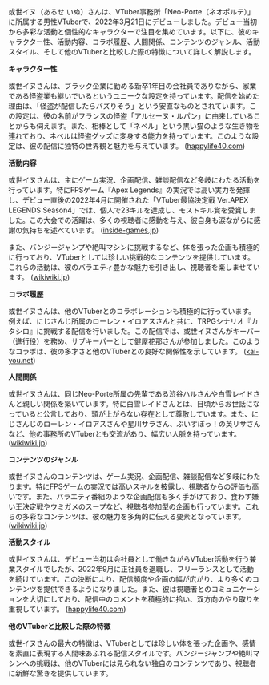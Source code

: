 或世イヌ（あるせ いぬ）さんは、VTuber事務所「Neo-Porte（ネオポルテ）」に所属する男性VTuberで、2022年3月21日にデビューしました。デビュー当初から多彩な活動と個性的なキャラクターで注目を集めています。以下に、彼のキャラクター性、活動内容、コラボ履歴、人間関係、コンテンツのジャンル、活動スタイル、そして他のVTuberと比較した際の特徴について詳しく解説します。

**キャラクター性**

或世イヌさんは、ブラック企業に勤める新卒1年目の会社員でありながら、家業である怪盗業も継いでいるというユニークな設定を持っています。配信を始めた理由は、「怪盗が配信したらバズりそう」という安直なものとされています。この設定は、彼の名前がフランスの怪盗「アルセーヌ・ルパン」に由来していることからも伺えます。また、相棒として「ネベル」という黒い猫のような生き物を連れており、ネベルは怪盗グッズに変身する能力を持っています。このような設定は、彼の配信に独特の世界観と魅力を与えています。 ([happylife40.com](https://www.happylife40.com/aruseinu-vtuber-profiel/?utm_source=openai))

**活動内容**

或世イヌさんは、主にゲーム実況、企画配信、雑談配信など多岐にわたる活動を行っています。特にFPSゲーム『Apex Legends』の実況では高い実力を発揮し、デビュー直後の2022年4月に開催された「VTuber最協決定戦 Ver.APEX LEGENDS Season4」では、個人で23キルを達成し、モストキル賞を受賞しました。この大会での活躍は、多くの視聴者に感動を与え、彼自身も涙ながらに感謝の気持ちを述べています。 ([inside-games.jp](https://www.inside-games.jp/article/2022/04/23/137850.html?utm_source=openai))

また、バンジージャンプや絶叫マシンに挑戦するなど、体を張った企画も積極的に行っており、VTuberとしては珍しい挑戦的なコンテンツを提供しています。これらの活動は、彼のバラエティ豊かな魅力を引き出し、視聴者を楽しませています。 ([wikiwiki.jp](https://wikiwiki.jp/neo-porte/%E6%88%96%E4%B8%96%E3%82%A4%E3%83%8C?utm_source=openai))

**コラボ履歴**

或世イヌさんは、他のVTuberとのコラボレーションも積極的に行っています。例えば、にじさんじ所属のローレン・イロアスさんと共に、TRPGシナリオ『カタシロ』に挑戦する配信を行いました。この配信では、或世イヌさんがキーパー（進行役）を務め、サブキーパーとして健屋花那さんが参加しました。このようなコラボは、彼の多才さと他のVTuberとの良好な関係性を示しています。 ([kai-you.net](https://kai-you.net/article/88305?utm_source=openai))

**人間関係**

或世イヌさんは、同じNeo-Porte所属の先輩である渋谷ハルさんや白雪レイドさんと親しい関係を築いています。特に白雪レイドさんとは、日頃からお世話になっていると公言しており、頭が上がらない存在として尊敬しています。また、にじさんじのローレン・イロアスさんや星川サラさん、ぶいすぽっ！の英リサさんなど、他の事務所のVTuberとも交流があり、幅広い人脈を持っています。 ([wikiwiki.jp](https://wikiwiki.jp/neo-porte/%E6%88%96%E4%B8%96%E3%82%A4%E3%83%8C?utm_source=openai))

**コンテンツのジャンル**

或世イヌさんのコンテンツは、ゲーム実況、企画配信、雑談配信など多岐にわたります。特にFPSゲームの実況では高いスキルを披露し、視聴者からの評価も高いです。また、バラエティ番組のような企画配信も多く手がけており、食わず嫌い王決定戦やウミガメのスープなど、視聴者参加型の企画も行っています。これらの多彩なコンテンツは、彼の魅力を多角的に伝える要素となっています。 ([wikiwiki.jp](https://wikiwiki.jp/neo-porte/%E6%88%96%E4%B8%96%E3%82%A4%E3%83%8C?utm_source=openai))

**活動スタイル**

或世イヌさんは、デビュー当初は会社員として働きながらVTuber活動を行う兼業スタイルでしたが、2022年9月に正社員を退職し、フリーランスとして活動を続けています。この決断により、配信頻度や企画の幅が広がり、より多くのコンテンツを提供できるようになりました。また、彼は視聴者とのコミュニケーションを大切にしており、配信中のコメントを積極的に拾い、双方向のやり取りを重視しています。 ([happylife40.com](https://www.happylife40.com/aruseinu-vtuber-profiel/?utm_source=openai))

**他のVTuberと比較した際の特徴**

或世イヌさんの最大の特徴は、VTuberとしては珍しい体を張った企画や、感情を素直に表現する人間味あふれる配信スタイルです。バンジージャンプや絶叫マシンへの挑戦は、他のVTuberには見られない独自のコンテンツであり、視聴者に新鮮な驚きを提供しています。 